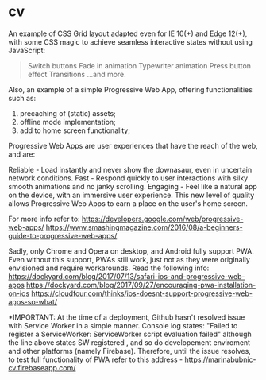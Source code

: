 # cv

An example of CSS Grid layout adapted even for IE 10(+) and Edge 12(+), with some CSS magic to achieve seamless interactive states without using JavaScript:

> Switch buttons
> Fade in animation
> Typewriter animation
> Press button effect 
> Transitions
...and more.


Also, an example of a simple Progressive Web App, offering functionalities such as:

1) precaching of (static) assets;
2) offline mode implementation;
3) add to home screen functionality;

Progressive Web Apps are user experiences that have the reach of the web, and are:

Reliable - Load instantly and never show the downasaur, even in uncertain network conditions. Fast - Respond quickly to user interactions with silky smooth animations and no janky scrolling. Engaging - Feel like a natural app on the device, with an immersive user experience. This new level of quality allows Progressive Web Apps to earn a place on the user's home screen.

For more info refer to: https://developers.google.com/web/progressive-web-apps/
https://www.smashingmagazine.com/2016/08/a-beginners-guide-to-progressive-web-apps/

Sadly, only Chrome and Opera on desktop, and Android fully support PWA. Even without this support, PWAs still work, just not as they were 
originally envisioned and require workarounds. 
Read the following info: https://dockyard.com/blog/2017/07/13/safari-ios-and-progressive-web-apps
https://dockyard.com/blog/2017/09/27/encouraging-pwa-installation-on-ios 
https://cloudfour.com/thinks/ios-doesnt-support-progressive-web-apps-so-what/

*IMPORTANT: At the time of a deployment, Github hasn't resolved issue with Service Worker in a simple manner.
Console log states: "Failed to register a ServiceWorker: ServiceWorker script evaluation failed" although the line above states SW registered
, and so do developement enviroment and other platforms (namely Firebase).
Therefore, until the issue resolves, to test full functionality of PWA refer to this address - https://marinabubnic-cv.firebaseapp.com/
